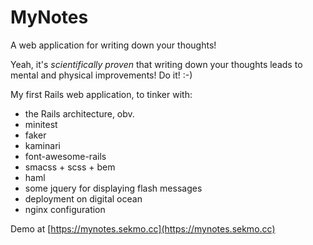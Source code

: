 # MyNotes

A web application for writing down your thoughts!

Yeah, it's *scientifically proven* that writing down your thoughts leads to mental and physical improvements! Do it! :-)

My first Rails web application, to tinker with:

* the Rails architecture, obv.
* minitest
* faker
* kaminari
* font-awesome-rails
* smacss + scss + bem
* haml
* some jquery for displaying flash messages
* deployment on digital ocean
* nginx configuration

Demo at [https://mynotes.sekmo.cc](https://mynotes.sekmo.cc)
